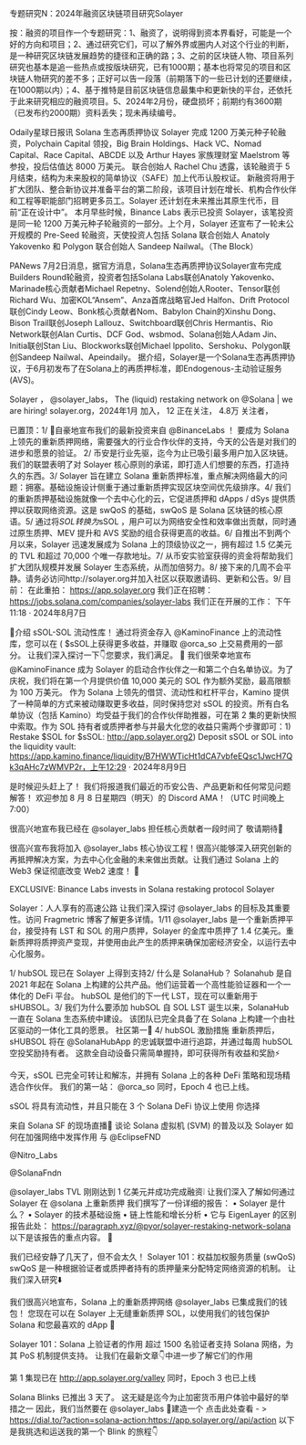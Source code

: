 专题研究N：2024年融资区块链项目研究Solayer

按：融资的项目作一个专题研究：1、融资了，说明得到资本界看好，可能是一个好的方向和项目；2、通过研究它们，可以了解外界或圈内人对这个行业的判断，是一种研究区块链发展趋势的捷径和正确的路；3、之前的区块链人物、项目系列研究也基本是追一些热点或按版块研究，已有1000期；基本也将常见的项目和区块链人物研究的差不多；正好可以告一段落（前期落下的一些已计划的还要继续，在1000期以内）；4、基于推特是目前区块链信息最集中和更新快的平台，还依托于此来研究相应的融资项目。5、2024年2月份，硬盘损坏；前期约有3600期（已发布约2000期）资料丢失；现未再续编号。


Odaily星球日报讯 Solana 生态再质押协议 Solayer 完成 1200 万美元种子轮融资，Polychain Capital 领投，Big Brain Holdings、Hack VC、Nomad Capital、Race Capital、ABCDE 以及 Arthur Hayes 家族理财室 Maelstrom 等参投，投后估值达 8000 万美元。
联合创始人 Rachel Chu 透露，该轮融资于 5 月结束，结构为未来股权的简单协议（SAFE）加上代币认股权证。
新融资将用于扩大团队、整合新协议并准备平台的第二阶段，该项目计划在增长、机构合作伙伴和工程等职能部门招聘更多员工。Solayer 还计划在未来推出其原生代币，目前“正在设计中”。
本月早些时候，Binance Labs 表示已投资 Solayer，该笔投资是同一轮 1200 万美元种子轮融资的一部分。上个月，Solayer 还宣布了一轮未公开规模的 Pre-Seed 轮融资，天使投资人包括 Solana 联合创始人 Anatoly Yakovenko 和 Polygon 联合创始人 Sandeep Nailwal。（The Block）

PANews 7月2日消息，据官方消息，Solana生态再质押协议Solayer宣布完成Builders Round轮融资，投资者包括Solana Labs联创Anatoly Yakovenko、Marinade核心贡献者Michael Repetny、Solend创始人Rooter、Tensor联创Richard Wu、加密KOL“Ansem”、Anza首席战略官Jed Halfon、Drift Protocol联创Cindy Leow、Bonk核心贡献者Nom、Babylon Chain的Xinshu Dong、Bison Trail联创Joseph Lallouz、Switchboard联创Chris Hermantis、Rio Network联创Alan Curtis、DCF God、wsbmod、Solana创始人Adam Jin、Initia联创Stan Liu、Blockworks联创Michael lppolito、Sershoku、Polygon联创Sandeep Nailwal、Apeindaily。
据介绍，Solayer是一个Solana生态再质押协议，于6月初发布了在Solana上的再质押标准，即Endogenous-主动验证服务(AVS)。

Solayer
，
@solayer_labs，
The (liquid) restaking network on 
@Solana
 |  we are hiring!
solayer.org，2024年1月 加入，
12 正在关注，
4.8万 关注者，

已置顶：1/ 🎉自豪地宣布我们的最新投资来自
@BinanceLabs
 ！
要成为 Solana 上领先的重新质押网络，需要强大的行业合作伙伴的支持，今天的公告是对我们的进步和愿景的验证。
2/ 币安是行业先驱，迄今为止已吸引最多用户加入区块链。我们的联盟表明了对 Solayer 核心原则的承诺，即打造人们想要的东西，打造持久的东西。3/ Solayer 旨在建立 Solana 重新质押标准，重点解决网络最大的问题：拥塞。基础设施设计侧重于通过重新质押实现区块空间优先级排序。4/ 我们的重新质押基础设施就像一个去中心化的云，它促进质押和 dApps / dSys 提供质押以获取网络资源。这是 swQoS 的基础，swQoS 是 Solana 区块链的核心原语。5/ 通过将$SOL转换为$sSOL ，用户可以为网络安全性和效率做出贡献，同时通过原生质押、MEV 提升和 AVS 奖励的组合获得更高的收益。6/ 自推出不到两个月以来，Solayer 迅速发展成为 Solana 上的顶级协议之一，拥有超过 1.5 亿美元的 TVL 和超过 70,000 个唯一存款地址。7/ 从币安实验室获得的资金将帮助我们扩大团队规模并发展 Solayer 生态系统，从而加倍努力。8/ 接下来的几周不会平静。请务必访问http://solayer.org并加入社区以获取邀请码、更新和公告。9/ 目前：
在此重拍： https://app.solayer.org
我们正在招聘： https://jobs.solana.com/companies/solayer-labs
我们正在开展的工作：
下午11:18 · 2024年8月7日

🏦介绍 sSOL-SOL 流动性库！
通过将资金存入
@KaminoFinance
上的流动性库，您可以在 ( $sSOL上获得更多收益，并赚取
@orca_so
上交易费用的一部分。
让我们深入探讨一下👇您要求，我们满足。 🤝
我们很荣幸地宣布
@KaminoFinance
成为 Solayer 的启动合作伙伴之一和第二个白名单协议。为了庆祝，我们将在第一个月提供价值 10,000 美元的 SOL 作为额外奖励，最高限额为 100 万美元。
作为 Solana 上领先的借贷、流动性和杠杆平台，Kamino 提供了一种简单的方式来被动赚取更多收益，同时保持您对 sSOL 的投资。所有白名单协议（包括 Kamino）均受益于我们的合作伙伴助推器，可在第 2 集的更新快照中索取。作为 SOL 持有者或质押者参与并最大化您的收益只需两个步骤即可：1) Restake $SOL for $sSOL: http://app.solayer.org2) Deposit sSOL or SOL into the liquidity vault: https://app.kamino.finance/liquidity/B7HWWTicHt1dCA7vbfeEQsc1JwcH7Qk3qAHc7zWMVP2r，上午12:29 · 2024年8月9日

是时候迎头赶上了！
我们将报道我们最近的币安公告、产品更新和任何常见问题解答！
欢迎参加 8 月 8 日星期四（明天）的 Discord AMA！（UTC 时间晚上 7:00）

很高兴地宣布我已经在
@solayer_labs
担任核心贡献者一段时间了
敬请期待👀

很高兴宣布我将加入
@solayer_labs
核心协议工程！很高兴能够深入研究创新的再抵押解决方案，为去中心化金融的未来做出贡献。让我们通过 Solana 上的 Web3 保证彻底改变 Web2 速度！ 🌟

EXCLUSIVE: Binance Labs invests in Solana restaking protocol Solayer

Solayer：人人享有的高速公路
让我们深入探讨
@solayer_labs
的目标及其重要性。访问 Fragmetric 博客了解更多详情。1/11 
@solayer_labs
是一个重新质押平台，接受持有 LST 和 SOL 的用户质押，Solayer 的金库中质押了 1.4 亿美元。重新质押将质押资产变现，并使用由此产生的质押来确保加密经济安全，以运行去中心化服务。

1/ hubSOL 现已在 Solayer 上得到支持2/ 什么是 SolanaHub？
Solanahub 是自 2021 年起在 Solana 上构建的公共产品。他们运营着一个高性能验证器和一个一体化的 DeFi 平台。
hubSOL 是他们的下一代 LST，现在可以重新用于 sHUBSOL。3/ 我们为什么要添加 hubSOL
自 SOL LST 诞生以来，SolanaHub 一直在 Solana 生态系统中建设。
该团队已完全具备了在 Solana 上构建一个由社区驱动的一体化工具的愿景。
社区第一🤝
4/ hubSOL 激励措施
重新质押后，sHUBSOL 将在
@SolanaHubApp
的忠诚联盟中进行追踪，并通过每周 hubSOL 空投奖励持有者。
这款全自动设备只需简单握持，即可获得所有收益和奖励⚡️

 今天，sSOL 已完全可转让和解冻，并拥有 Solana 上的各种 DeFi 策略和现场精选合作伙伴。
我们的第一站： 
@orca_so
同时，Epoch 4 也已上线。

sSOL 将具有流动性，并且只能在 3 个 Solana DeFi 协议上使用
你选择

来自 Solana SF 的现场直播🌁
谈论 Solana 虚拟机 (SVM) 的普及以及 Solayer 如何在加强网络中发挥作用
与
@EclipseFND
 
@Nitro_Labs
 
@SolanaFndn

@solayer_labs
 TVL 刚刚达到 1 亿美元并成功完成融资❕
让我们深入了解如何通过 Solayer 在
@solana
上重新质押
我们撰写了一份详细的报告：
• Solayer 是什么？
• Solayer 的技术基础设施
• 链上性能和增长分析
• 它与 EigenLayer 的区别
报告此处： https://paragraph.xyz/@pyor/solayer-restaking-network-solana
以下是该报告的重点内容。 🧵

我们已经安静了几天了，但不会太久！
Solayer 101：权益加权服务质量 (swQoS)
swQoS 是一种根据验证者或质押者持有的质押量来分配特定网络资源的机制。
让我们深入研究⬇️

我们很高兴地宣布，Solana 上的重新质押网络
@solayer_labs
已集成我们的钱包！
您现在可以在 Solayer 上无缝重新质押 SOL，以使用我们的钱包保护 Solana 和您最喜欢的 dApp 💫

Solayer 101：Solana 上验证者的作用
超过 1500 名验证者支持 Solana 网络，为其 PoS 机制提供支持。
让我们在最新文章👇中进一步了解它们的作用

第 1 集现已在
http://app.solayer.org/valley
同时，Epoch 3 也已上线

Solana Blinks 已推出 3 天了。
这无疑是迄今为止加密货币用户体验中最好的举措之一
因此，我们当然要在
@solayer_labs
 🫡建造一个
点击此处查看 - > https://dial.to/?action=solana-action:https://app.solayer.org//api/action
以下是我挑选和运送我的第一个 Blink 的旅程👇


